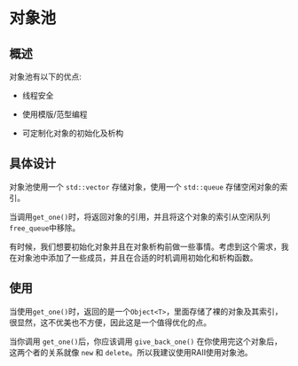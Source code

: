# 对象池

## 概述

对象池有以下的优点:

- 线程安全

- 使用模版/范型编程

- 可定制化对象的初始化及析构

## 具体设计

对象池使用一个 `std::vector` 存储对象，使用一个 `std::queue` 存储空闲对象的索引。

当调用`get_one()`时，将返回对象的引用，并且将这个对象的索引从空闲队列 `free_queue`中移除。

有时候，我们想要初始化对象并且在对象析构前做一些事情。考虑到这个需求，我在对象池中添加了一些成员，并且在合适的时机调用初始化和析构函数。

## 使用

当使用`get_one()`时，返回的是一个`Object<T>`，里面存储了裸的对象及其索引，很显然，这不优美也不方便，因此这是一个值得优化的点。

当你调用 `get_one()`后，你应该调用 `give_back_one()` 在你使用完这个对象后，这两个者的关系就像 `new` 和 `delete`。所以我建议使用RAII使用对象池。